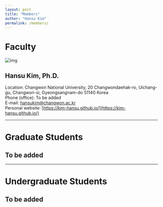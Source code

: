 ```yaml
---
layout: post
title: "Members"
author: "Hansu Kim"
permalink: /members/
---
```


# Faculty   
   
![img](https://github.com/kim-hansu/kim-hansu.github.io/blob/9a47c56ef859c60547792fc7aa49657b08653449/assets/HKim.jpg)
   
## Hansu Kim, Ph.D.
Location: Changwon National University, 20 Changwondaehak-ro, Uichang-gu, Changwon-si, Gyeongsangnam-do 51140 Korea   
Phone (office): To be added   
E-mail: [hansukim@changwon.ac.kr](mailto:hansukim@changwon.ac.kr)   
Personal website: [https://kim-hansu.github.io/](https://kim-hansu.github.io/)   
   
***
   
# Graduate Students   
## To be added   
   
***
   
# Undergraduate Students   
## To be added   
